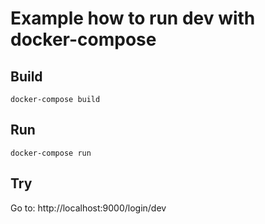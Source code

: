 Example how to run dev with docker-compose
==========

## Build 
``docker-compose build``
## Run
``docker-compose run``

## Try

Go to: http://localhost:9000/login/dev
